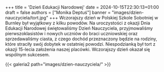 +++
title = 'Dzień Edukacji Narodowej'
date = 2024-10-15T22:30:13+01:00
draft = false
authors = ["Monika Deptuś"]
banner = "images/dzien-nauczyciela/tort.jpg"
+++
Wczorajszy dzień w Polskiej Szkole Sobotniej w Burnley był wyjątkowy z kilku powodów. Na uroczystości z okazji Dnia Edukacji Narodowej świętowaliśmy Dzień Nauczyciela, przyjmowaliśmy pierwszoklasistów i nowych uczniów do braci uczniowskiej oraz sprzedawaliśmy ciasta, z czego dochód przeznaczony będzie na rodziny, które straciły swój dobytek w ostatniej powodzi. Niespodzianką był tort z okazji 15-lecia założenia naszej placówki. Wczorajszy dzień okazał się wspólnym sukcesem.

{{< galeria2 path="images/dzien-nauczyciela/" >}}

